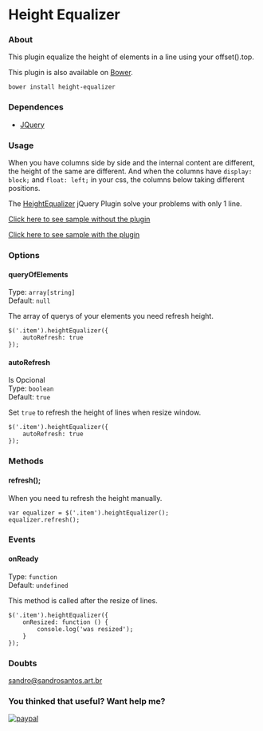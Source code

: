 # Height Equalizer


### About
This plugin equalize the height of elements in a line using your offset().top.

This plugin is also available on [Bower](http://bower.io/).
```
bower install height-equalizer
```


### Dependences

- [JQuery](https://jquery.com)


### Usage

When you have columns side by side and the internal content are different, the height of the same are different. And when the columns have `display: block;` and `float: left;` in your css, the columns below taking different positions.

The [HeightEqualizer](https://github.com/sandroweb/height-equalizer) jQuery Plugin solve your problems with only 1 line.

[Click here to see sample without the plugin](https://codepen.io/sandroweb/pen/RZwYZK)

[Click here to see sample with the plugin](https://codepen.io/sandroweb/pen/PKodJK)

### Options

#### queryOfElements
Type: `array[string]`<br>
Default: `null`<br>

The array of querys of your elements you need refresh height.
```
$('.item').heightEqualizer({
	autoRefresh: true
});
```

#### autoRefresh
Is Opcional<br>
Type: `boolean`<br>
Default: `true`<br>

Set `true` to refresh the height of lines when resize window.
```
$('.item').heightEqualizer({
	autoRefresh: true
});
```

### Methods

#### refresh();

When you need tu refresh the height manually.
```
var equalizer = $('.item').heightEqualizer();
equalizer.refresh();
```

### Events

#### onReady
Type: `function`<br>
Default: `undefined`<br>

This method is called after the resize of lines.
```
$('.item').heightEqualizer({
	onResized: function () {
		console.log('was resized');
	}
});
```

### Doubts
[sandro@sandrosantos.art.br](mailto:sandro@sandrosantos.art.br)


### You thinked that useful? Want help me?
[![paypal](https://www.paypalobjects.com/en_US/i/btn/btn_donateCC_LG.gif)](https://www.paypal.com/cgi-bin/webscr?cmd=_donations&business=ENGJQ5TBNN7B4&lc=GB&item_name=Sandro%20Santos&item_number=height%2dequalizer&currency_code=BRL&bn=PP%2dDonationsBF%3abtn_donateCC_LG%2egif%3aNonHosted)